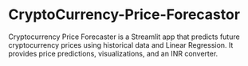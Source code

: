 # CryptoCurrency-Price-Forecastor
Cryptocurrency Price Forecaster is a Streamlit app that predicts future cryptocurrency prices using historical data and Linear Regression. It provides price predictions, visualizations, and an INR converter.
